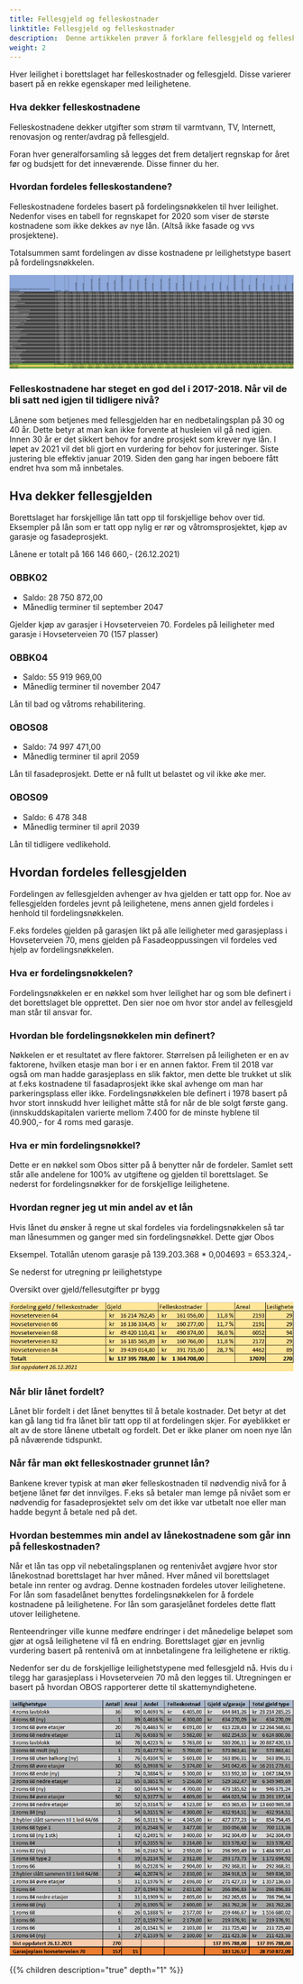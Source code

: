 ```yaml
---
title: Fellesgjeld og felleskostnader
linktitle: Fellesgjeld og felleskostnader
description:  Denne artikkelen prøver å forklare fellesgjeld og felleskostnader i borettslaget.
weight: 2
---
```


Hver leilighet i borettslaget har felleskostnader og fellesgjeld. Disse varierer basert på en rekke egenskaper med leilighetene.

### Hva dekker felleskostnadene

Felleskostnadene dekker utgifter som strøm til varmtvann, TV, Internett, renovasjon og renter/avdrag på fellesgjeld. 

Foran hver generalforsamling så legges det frem detaljert regnskap for året før og budsjett for det inneværende. Disse finner du her. 

### Hvordan fordeles felleskostandene?

Felleskostnadene fordeles basert på fordelingsnøkkelen til hver leilighet. Nedenfor vises en tabell for regnskapet for 2020 som viser de største kostnadene som ikke dekkes av nye lån.  (Altså ikke fasade og vvs prosjektene).

Totalsummen samt fordelingen av disse kostnadene pr leilighetstype basert på fordelingsnøkkelen. 

![Felleskostnader](felleskostnader2020.png "Felleskostnader Klikk for stor versjon")

### Felleskostnadene har steget en god del i 2017-2018. Når vil de bli satt ned igjen til tidligere nivå?

Lånene som betjenes med fellesgjelden har en nedbetalingsplan på 30 og 40 år. Dette betyr at man kan ikke forvente at husleien vil gå ned igjen. Innen 30 år er det sikkert behov for andre prosjekt som krever nye lån. I løpet av 2021 vil det bli gjort en vurdering for behov for justeringer. Siste justering ble effektiv januar 2019. Siden den gang har ingen beboere fått endret hva som må innbetales.

## Hva dekker fellesgjelden

Borettslaget har forskjellige lån tatt opp til forskjellige behov over tid. Eksempler på lån som er tatt opp nylig er rør og våtromsprosjektet, kjøp av garasje og fasadeprosjekt.

Lånene er totalt på 166 146 660,- (26.12.2021)

### OBBK02

- Saldo: 28 750 872,00
- Månedlig terminer til september 2047

Gjelder kjøp av garasjer i Hovseterveien 70. Fordeles på leiligheter med garasje i Hovseterveien 70 (157 plasser)

### OBBK04

- Saldo: 55 919 969,00
- Månedlig terminer til november 2047

Lån til bad og våtroms rehabilitering.

### OBOS08

- Saldo: 74 997 471,00
- Månedlig terminer til april 2059

Lån til fasadeprosjekt. Dette er nå fullt ut belastet og vil ikke øke mer.

### OBOS09

- Saldo: 6 478 348
- Månedlig terminer til april 2039

Lån til tidligere vedlikehold.

## Hvordan fordeles fellesgjelden

Fordelingen av fellesgjelden avhenger av hva gjelden er tatt opp for. Noe av fellesgjelden fordeles jevnt på leilighetene, mens annen gjeld fordeles i henhold til fordelingsnøkkelen.

F.eks fordeles gjelden på garasjen likt på alle leiligheter med garasjeplass i Hovseterveien 70, mens gjelden på Fasadeoppussingen vil fordeles ved hjelp av fordelingsnøkkelen. 

### Hva er fordelingsnøkkelen?

Fordelingsnøkkelen er en nøkkel som hver leilighet har og som ble definert i det borettslaget ble opprettet. Den sier noe om hvor stor andel av fellesgjeld man står til ansvar for. 

### Hvordan ble fordelingsnøkkelen min definert?

Nøkkelen er et resultatet av flere faktorer. Størrelsen på leiligheten er en av faktorene, hvilken etasje man bor i er en annen faktor. Frem til 2018 var også om man hadde garasjeplass en slik faktor, men dette ble trukket ut slik at f.eks kostnadene til fasadaprosjekt ikke skal avhenge om man har parkeringsplass eller ikke.  Fordelingsnøkkelen ble definert i 1978 basert på hvor stort innskudd hver leilighet måtte stå for når de ble solgt første gang. (innskuddskapitalen varierte mellom 7.400 for de minste hyblene til 40.900,- for 4 roms med garasje.

### Hva er min fordelingsnøkkel?

Dette er en nøkkel som Obos sitter på å benytter når de fordeler. Samlet sett står alle andelene for 100% av utgiftene og gjelden til borettslaget. Se nederst for fordelingsnøkker for de forskjellige leilighetene.

### Hvordan regner jeg ut min andel av et lån

Hvis lånet du ønsker å regne ut skal fordeles via fordelingsnøkkelen så tar man lånesummen og ganger med sin fordelingsnøkkel. Dette gjør Obos

Eksempel. Totallån utenom garasje på 139.203.368 * 0,004693 = 653.324,-  

Se nederst for utregning pr leilighetstype

Oversikt over gjeld/fellesutgifter pr bygg

![Fellesgjeld bygg](fellesgjeldbygg.png "Fellesgjeld pr bygg")

### Når blir lånet fordelt?

Lånet blir fordelt i det lånet benyttes til å betale kostnader. Det betyr at det kan gå lang tid fra lånet blir tatt opp til at fordelingen skjer. For øyeblikket er alt av de store lånene utbetalt og fordelt. Det er ikke planer om noen nye lån på nåværende tidspunkt.

### Når får man økt felleskostnader grunnet lån?

Bankene krever typisk at man øker felleskostnaden til nødvendig nivå for å betjene lånet før det innvilges. F.eks så betaler man lemge på nivået som er nødvendig for fasadeprosjektet selv om det ikke var utbetalt noe eller man hadde begynt å betale ned på det.

### Hvordan bestemmes min andel av lånekostnadene som går inn på felleskostnaden?

Når et lån tas opp vil nebetalingsplanen og rentenivået avgjøre hvor stor lånekostnad borettslaget har hver måned. Hver måned vil borettslaget betale inn renter og avdrag. Denne kostnaden fordeles utover leilighetene. For lån som fasadelånet benyttes fordelingsnøkkelen for å fordele kostnadene på leilighetene. For lån som garasjelånet fordeles dette flatt utover leilighetene.

Renteendringer ville kunne medføre endringer i det månedelige beløpet som gjør at også leilighetene vil få en endring. Borettslaget gjør en jevnlig vurdering basert på rentenivå om at innbetalingene fra leilighetene er riktig.

Nedenfor ser du de forskjellige leilighetstypene med fellesgjeld nå. Hvis du i tilegg har garasjeplass i Hovseterveien 70 må den legges til. Utregningen er basert på hvordan OBOS rapporterer dette til skattemyndighetene.

![Fellesgjeld pr](fellesgjeld.png "Fellesgjeld pr leilighetstype")


{{% children description="true" depth="1" %}}
